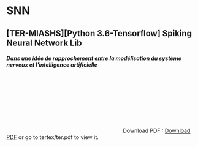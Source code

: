 # SNN
## [TER-MIASHS][Python 3.6-Tensorflow] Spiking Neural Network Lib

#### _Dans une idée de rapprochement entre la modélisation du système nerveux et l'intelligence artificielle_

<object data="https://github.com/ArnoGranier/SNN/files/1857090/ter.pdf" type="application/pdf" width="700px" height="700px">
    <embed src="https://github.com/ArnoGranier/SNN/files/1857090/ter.pdf">
        Download PDF : <a href="https://github.com/ArnoGranier/SNN/files/1857090/ter.pdf">Download PDF</a> or go to tertex/ter.pdf to view it.</p>
    </embed>
</object>
